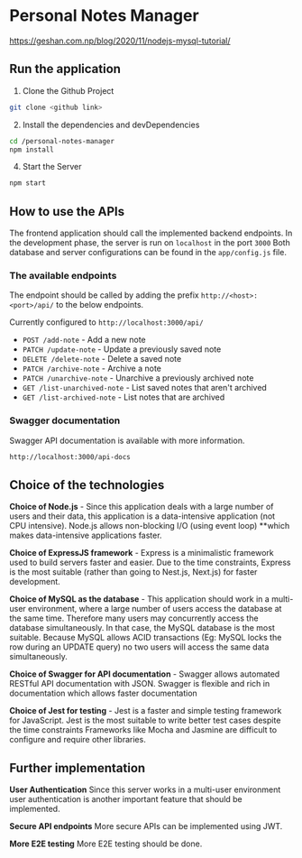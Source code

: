 # Personal Notes Manager

https://geshan.com.np/blog/2020/11/nodejs-mysql-tutorial/


## Run the application

1. Clone the Github Project

```sh
git clone <github link>
```

2. Install the dependencies and devDependencies

```sh
cd /personal-notes-manager
npm install
```

4. Start the Server

```sh
npm start
```

## How to use the APIs

The frontend application should call the implemented backend endpoints.
In the development phase, the server is run on `localhost` in the port `3000`
Both database and server configurations can be found in the `app/config.js` file.

### The available endpoints

The endpoint should be called by adding the prefix `http://<host>:<port>/api/` to the below endpoints.

Currently configured to `http://localhost:3000/api/`

- `POST /add-note` - Add a new note
- `PATCH /update-note` - Update a previously saved note
- `DELETE /delete-note` - Delete a saved note
- `PATCH /archive-note` - Archive a note
- `PATCH /unarchive-note` - Unarchive a previously archived note
- `GET /list-unarchived-note` - List saved notes that aren't archived
- `GET /list-archived-note` - List notes that are archived

### Swagger documentation

Swagger API documentation is available with more information.

```sh
http://localhost:3000/api-docs
```

## Choice of the technologies

**Choice of Node.js** - 
Since this application deals with a large number of users and their data, this application is a data-intensive application (not CPU intensive). Node.js allows non-blocking I/O (using event loop) **which makes data-intensive applications faster.

**Choice of ExpressJS framework** - 
Express is a minimalistic framework used to build servers faster and easier. Due to the time constraints, Express is the most suitable (rather than going to Nest.js, Next.js) for faster development. 

**Choice of MySQL as the database** - 
This application should work in a multi-user environment, where a large number of users access the database at the same time.
Therefore many users may concurrently access the database simultaneously. In that case, the MySQL database is the most suitable.
Because MySQL allows ACID transactions (Eg: MySQL locks the row during an UPDATE query) no two users will access the same data simultaneously.

**Choice of Swagger for API documentation** - 
Swagger allows automated RESTful API documentation with JSON. Swagger is flexible and rich in documentation which allows faster documentation

**Choice of Jest for testing** - 
Jest is a faster and simple testing framework for JavaScript. Jest is the most suitable to write better test cases despite the time constraints
Frameworks like Mocha and Jasmine are difficult to configure and require other libraries. 


## Further implementation

**User Authentication**
Since this server works in a multi-user environment user authentication is another important feature that should be implemented.

**Secure API endpoints** 
More secure APIs can be implemented using JWT.

**More E2E testing** 
More E2E testing should be done.